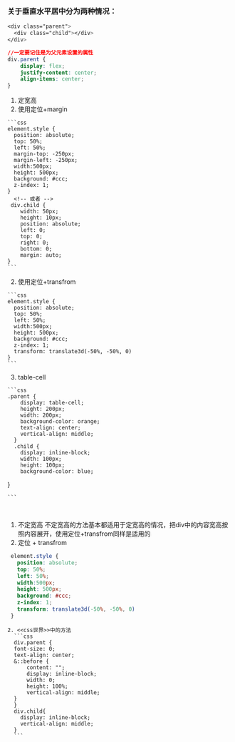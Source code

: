 ### 关于垂直水平居中分为两种情况：

```css
<div class="parent">
  <div class="child"></div>
</div>
```

<!-- flex布局 -->
```css
//一定要记住是为父元素设置的属性
div.parent {
    display: flex;
    justify-content: center;
    align-items: center;
}
```
1. 定宽高
  1. 使用定位+margin

    ```css
    element.style {
      position: absolute;
      top: 50%;
      left: 50%;
      margin-top: -250px;
      margin-left: -250px;
      width:500px;
      height: 500px;
      background: #ccc;
      z-index: 1;
    }
      <!-- 或者 -->
     div.child {
        width: 50px;
        height: 10px;
        position: absolute;
        left: 0;
        top: 0;
        right: 0;
        bottom: 0;
        margin: auto;
    }
    ```
  2. 使用定位+transfrom

    ```css
    element.style {
      position: absolute;
      top: 50%;
      left: 50%;
      width:500px;
      height: 500px;
      background: #ccc;
      z-index: 1;
      transform: translate3d(-50%, -50%, 0)
    }
    ```
  3. table-cell

    ```css
    .parent {
        display: table-cell;
        height: 200px;
        width: 200px;
        background-color: orange;
        text-align: center;
        vertical-align: middle;
      }
      .child {
        display: inline-block;
        width: 100px;
        height: 100px;
        background-color: blue;
}

    ```

```css
   
```
1. 不定宽高 不定宽高的方法基本都适用于定宽高的情况，把div中的内容宽高按照内容展开，使用定位+transfrom同样是适用的
  1. 定位 + transfrom 
   ```css
    element.style {
      position: absolute;
      top: 50%;
      left: 50%;
      width:500px;
      height: 500px;
      background: #ccc;
      z-index: 1;
      transform: translate3d(-50%, -50%, 0)
    }
   ```
    2. <<css世界>>中的方法
      ```css
      div.parent {
      font-size: 0;
      text-align: center;
      &::before {
          content: "";
          display: inline-block;
          width: 0;
          height: 100%;
          vertical-align: middle;
      }
      }
      div.child{
        display: inline-block;
        vertical-align: middle;
      }
      ```